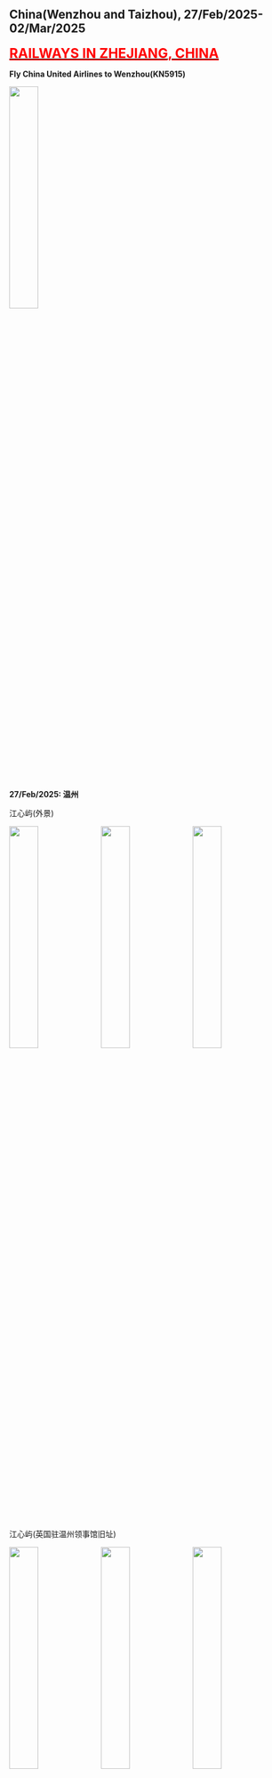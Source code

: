 ## China(Wenzhou and Taizhou), 27/Feb/2025-02/Mar/2025

**[<font color=red size=5><u>RAILWAYS IN ZHEJIANG, CHINA</u></font>](https://wqgcx.github.io/transport/20250227CN/CR/)**

**Fly China United Airlines to Wenzhou(KN5915)**

<img src="../20250227CN_photos/IMG_7298.jpeg" width="32%">

**27/Feb/2025: 温州**

江心屿(外景)

<img src="../20250227CN_photos/IMG_7301.jpeg" width="32%">
<img src="../20250227CN_photos/IMG_7304.jpeg" width="32%">
<img src="../20250227CN_photos/IMG_7306.jpeg" width="32%">

江心屿(英国驻温州领事馆旧址)

<img src="../20250227CN_photos/IMG_7311.jpeg" width="32%">
<img src="../20250227CN_photos/IMG_7312.jpeg" width="32%">
<img src="../20250227CN_photos/IMG_7313.jpeg" width="32%">
<img src="../20250227CN_photos/IMG_7319.jpeg" width="32%">
<img src="../20250227CN_photos/IMG_7314.jpeg" width="32%">
<img src="../20250227CN_photos/IMG_7308.jpeg" width="32%">

江心屿(双塔)

<img src="../20250227CN_photos/IMG_7321.jpeg" width="32%">
<img src="../20250227CN_photos/IMG_7325.jpeg" width="32%">

江心屿(江心寺)

<img src="../20250227CN_photos/IMG_7330.jpeg" width="32%">
<img src="../20250227CN_photos/IMG_7331.jpeg" width="32%">

江心屿(浩然楼, 文天祥祠)

<img src="../20250227CN_photos/IMG_7334.jpeg" width="32%">
<img src="../20250227CN_photos/IMG_7338.jpeg" width="32%">

巽幽塔与温州世贸中心大厦

<img src="../20250227CN_photos/IMG_7339.jpeg" width="32%">
<img src="../20250227CN_photos/IMG_7354.jpeg" width="32%">

五马街

<img src="../20250227CN_photos/IMG_7340.jpeg" width="32%">
<img src="../20250227CN_photos/IMG_7341.jpeg" width="32%">
<img src="../20250227CN_photos/IMG_7343.jpeg" width="32%">
<img src="../20250227CN_photos/IMG_7348.jpeg" width="32%">
<img src="../20250227CN_photos/IMG_7349.jpeg" width="32%">
<img src="../20250227CN_photos/IMG_7352.jpeg" width="32%">

杏仁腐, 肉片汤和锅贴

<img src="../20250227CN_photos/IMG_7344.jpeg" width="32%">
<img src="../20250227CN_photos/IMG_7345.jpeg" width="32%">
<img src="../20250227CN_photos/IMG_7346.jpeg" width="32%">

印象南塘

<img src="../20250227CN_photos/IMG_7356.jpeg" width="32%">
<img src="../20250227CN_photos/IMG_7363.jpeg" width="32%">
<img src="../20250227CN_photos/IMG_7367.jpeg" width="32%">

**28/Feb/2025: 温州**

雁荡山(大龙湫)

<img src="../20250227CN_photos/IMG_7368.jpeg" width="32%">
<img src="../20250227CN_photos/IMG_7370.jpeg" width="32%">
<img src="../20250227CN_photos/IMG_7382.jpeg" width="32%">
<img src="../20250227CN_photos/IMG_7380.jpeg" width="32%">
<img src="../20250227CN_photos/IMG_7375.jpeg" width="32%">
<img src="../20250227CN_photos/IMG_7373.jpeg" width="32%">

雁荡山(方洞)

<img src="../20250227CN_photos/IMG_7384.jpeg" width="32%">
<img src="../20250227CN_photos/IMG_7387.jpeg" width="32%">
<img src="../20250227CN_photos/IMG_7389.jpeg" width="32%">
<img src="../20250227CN_photos/IMG_7390.jpeg" width="32%">
<img src="../20250227CN_photos/IMG_7392.jpeg" width="32%">
<img src="../20250227CN_photos/IMG_7394.jpeg" width="32%">

雁荡山(灵岩)

<img src="../20250227CN_photos/IMG_7398.jpeg" width="32%">
<img src="../20250227CN_photos/IMG_7399.jpeg" width="32%">
<img src="../20250227CN_photos/IMG_7403.jpeg" width="32%">
<img src="../20250227CN_photos/IMG_7404.jpeg" width="32%">
<img src="../20250227CN_photos/IMG_7405.jpeg" width="32%">
<img src="../20250227CN_photos/IMG_7407.jpeg" width="32%">

雁荡山(灵峰)

<img src="../20250227CN_photos/IMG_7409.jpeg" width="32%">
<img src="../20250227CN_photos/IMG_7410.jpeg" width="32%">
<img src="../20250227CN_photos/IMG_7415.jpeg" width="32%">
<img src="../20250227CN_photos/IMG_7418.jpeg" width="32%">
<img src="../20250227CN_photos/IMG_7419.jpeg" width="32%">
<img src="../20250227CN_photos/IMG_7421.jpeg" width="32%">
<img src="../20250227CN_photos/IMG_7422.jpeg" width="32%">
<img src="../20250227CN_photos/IMG_7423.jpeg" width="32%">
<img src="../20250227CN_photos/IMG_7424.jpeg" width="32%">
<img src="../20250227CN_photos/IMG_7429.jpeg" width="32%">
<img src="../20250227CN_photos/IMG_7431.jpeg" width="32%">
<img src="../20250227CN_photos/IMG_7432.jpeg" width="32%">

瓯面(老三样(排骨, 虾, 猪肚), 海鲜)

<img src="../20250227CN_photos/IMG_7445.jpeg" width="32%">
<img src="../20250227CN_photos/IMG_7446.jpeg" width="32%">

梧田老街

<img src="../20250227CN_photos/IMG_7451.jpeg" width="32%">
<img src="../20250227CN_photos/IMG_7455.jpeg" width="32%">
<img src="../20250227CN_photos/IMG_7456.jpeg" width="32%">
<img src="../20250227CN_photos/IMG_7460.jpeg" width="32%">
<img src="../20250227CN_photos/IMG_7463.jpeg" width="32%">
<img src="../20250227CN_photos/IMG_7464.jpeg" width="32%">

**01/Mar/2025: 温州**

百丈漈

<img src="../20250227CN_photos/IMG_7478.jpeg" width="24%">
<img src="../20250227CN_photos/IMG_7493.jpeg" width="24%">
<img src="../20250227CN_photos/IMG_7500.jpeg" width="24%">
<img src="../20250227CN_photos/IMG_7508.jpeg" width="24%">
<img src="../20250227CN_photos/IMG_7497.jpeg" width="32%">
<img src="../20250227CN_photos/IMG_7502.jpeg" width="32%">
<img src="../20250227CN_photos/IMG_7512.jpeg" width="32%">

温州风味

<img src="../20250227CN_photos/IMG_7515.jpeg" width="32%">
<img src="../20250227CN_photos/IMG_7516.jpeg" width="32%">
<img src="../20250227CN_photos/IMG_7517.jpeg" width="32%">
<img src="../20250227CN_photos/IMG_7518.jpeg" width="32%">
<img src="../20250227CN_photos/IMG_7519.jpeg" width="32%">
<img src="../20250227CN_photos/IMG_7521.jpeg" width="32%">

瓯江两岸

<img src="../20250227CN_photos/IMG_7525.jpeg" width="32%">
<img src="../20250227CN_photos/IMG_7528.jpeg" width="32%">
<img src="../20250227CN_photos/IMG_7530.jpeg" width="32%">
<img src="../20250227CN_photos/IMG_7532.jpeg" width="32%">
<img src="../20250227CN_photos/IMG_7533.jpeg" width="32%">
<img src="../20250227CN_photos/IMG_7536.jpeg" width="32%">

**02/Mar/2025: 台州**

台州府(兴善门, 龙兴寺)

<img src="../20250227CN_photos/IMG_7541.jpeg" width="32%">
<img src="../20250227CN_photos/IMG_7545.jpeg" width="32%">
<img src="../20250227CN_photos/IMG_7548.jpeg" width="32%">

台州府(巾山塔群)

<img src="../20250227CN_photos/IMG_7549.jpeg" width="32%">
<img src="../20250227CN_photos/IMG_7551.jpeg" width="32%">
<img src="../20250227CN_photos/IMG_7553.jpeg" width="32%">
<img src="../20250227CN_photos/IMG_7555.jpeg" width="32%">
<img src="../20250227CN_photos/IMG_7596.jpeg" width="32%">
<img src="../20250227CN_photos/IMG_7542.jpeg" width="32%">

台州府(中国人民银行旧址, 千佛井)

<img src="../20250227CN_photos/IMG_7556.jpeg" width="32%">
<img src="../20250227CN_photos/IMG_7561.jpeg" width="32%">
<img src="../20250227CN_photos/IMG_7562.jpeg" width="32%">

台州府(大生布庄旧址, 紫阳街, 台州府文庙)

<img src="../20250227CN_photos/IMG_7564.jpeg" width="32%">
<img src="../20250227CN_photos/IMG_7568.jpeg" width="32%">
<img src="../20250227CN_photos/IMG_7574.jpeg" width="32%">

台州府(鼓楼, 恩泽药局旧址)

<img src="../20250227CN_photos/IMG_7575.jpeg" width="32%">
<img src="../20250227CN_photos/IMG_7577.jpeg" width="32%">
<img src="../20250227CN_photos/IMG_7576.jpeg" width="32%">

台州府(城墙)

<img src="../20250227CN_photos/IMG_7580.jpeg" width="32%">
<img src="../20250227CN_photos/IMG_7582.jpeg" width="32%">
<img src="../20250227CN_photos/IMG_7583.jpeg" width="32%">
<img src="../20250227CN_photos/IMG_7586.jpeg" width="32%">
<img src="../20250227CN_photos/IMG_7595.jpeg" width="32%">
<img src="../20250227CN_photos/IMG_7578.jpeg" width="32%">

**Fly China United Airlines to Beijing(KN5982)**

**Click [here](https://wqgcx.github.io/transport/) to go back.**
